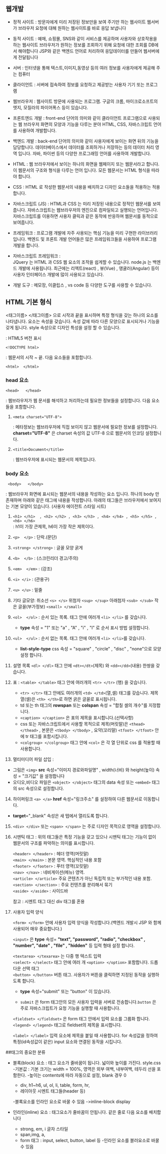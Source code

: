 ## 웹개발

- 정적 사이트 : 방문자에게 미리 저장된 정보만을 보여 주기만 하는 웹사이트
				웹서버가 브라우저 요청에 대해 원하는 웹사이트를 바로 응답 보냅니다
- 동적 사이트 : 예매, 쇼핑몰, SNS와 같이 서비스를 제공하며 사용자와 상호작용을 하는 웹사이트
				브라우저가 원하는 정보를 조회하기 위해 요청에 대한 조회를 DB에서 해야합니다
				JSP와 같은 백엔드 언어로 처리하여 응답데이터를 만들어 웹서버에게 전달됩니다

				
- 서버 : 인터넷을 통해 텍스트,이미지,동영상 등의 여러 정보를 사용자에게 제공해 주는 컴퓨터
- 클라이언트 : 서버에 접속하여 정보를 요청하고 제공받는 사용자 기기 또는 프로그램

- 웹브라우저 : 웹사이트 방문에 사용되는 프로그램. 구글의 크롬, 마이크로소프트의 엣지, 모질라의 파이어폭스 등이 있습니다.
	     

- 프론트엔드 개발 : front-end 단어의 의미와 같이 클라이언트 프로그램으로 사용되는 웹 브라우저 화면의 모양과 기능을 다루는 분야
		HTML, CSS, 자바스크립트 언어를 사용하여 개발합니다.
- 백엔드 개발 : back-end 단어의 의미와 같이 사용자에게 보이는 화면 뒤의 기능을 담당합니다. 데이터베이스에서 데이터를 조회하거나 
	      저장하는 등의 데이터 처리 영역 입니다. 자바, 파이썬 등의 다양한 프로그래밍 언어를 사용하여 개발합니다.

- HTML : 웹 브라우저에서 보이는 하나의 화면을 웹페이지 또는 웹문서라고 합니다. 이 웹문서의 구조와 형식을 다루는 언어 입니다.
           모든 웹문서는 HTML 형식을 따라야 합니다.
- CSS : HTML 로 작성한 웹문서의 내용을 배치하고 디자인 요소들을 적용하는 적용합니다.
- 자바스크립트 (JS) : HTML과 CSS 는 미리 저장된 내용으로 정적인 웹문서를 보여줍니다. 자바스크립트는 웹브라우저의 엔진으로 
	컴파일되고 실행되는 언어입니다. 자바스크립트를 이용하면 사용자 클릭과 같은 동작에 반응하며 웹문서를 동적으로 보여줍니다.
- 프레임워크 : 프로그램 개발에 자주 사용되는 핵심 기능을 미리 구현한 라이브러리 입니다. 백엔드 및 프론트 개발 언어들은
            많은 프레임워크들을 사용하여 프로그램 개발을 합니다.

- 자바스크립트 프레임워크 : 	
	JQuery 는 HTML 과 CSS 웹 요소의 조작을 쉽게할 수 있습니다.
	node.js 는 백엔드 개발에 사용됩니다.
	최근에는 리엑트(react) , 뷰(Vue) , 앵귤러(Angular)  등이 사용자 인터페이스 개발에 많이 사용되고 있습니다.

- 개발 도구 : 메모장, 이클립스 , vs code 등 다양한 도구를 사용할 수 있습니다.
  
 	
## HTML 기본 형식

<태그이름>  </태그이름> 으로 시작과 끝을 표시하며 특정 형식을 갖는 하나의 요소를 나타냅니다.
		    요소는 속성을 갖습니다. 속성 값에 따라 다른 모양으로 표시되거나 기능을 갖게 됩니다. 
		    style 속성으로 디자인 특성을 설정 할 수 있습니다.	

: HTML5 버전 표시

	<!DOCTYPE html>


: 웹문서의 시작 ~ 끝.  다음 요소들을 포함합니다.

	<html>  </html>   


### head 요소 

	<head>   </head>  
	
:  웹브라우저가 웹 문서를 해석하고 처리하는데 필요한 정보들을 설정합니다. 다음 요소들을 포함합니다.

1)   ```<meta charset="UTF-8">```
		
     : 메타정보는 웹브라우저에 직접 보이지 않고 웹문서에 필요한 정보를 설정합니다. __charset="UTF-8"__ 은 charset 속성의 값 UTF-8 으로 웹문서의 인코딩 설정합니다.
		 
2) ```<title>Document</title>```

   : 웹브라우저에 표시되는 웹문서의 제목입니다.

### body 요소

	 <body>   </body>  

 : 웹브라우저 화면에 표시되는 웹문서의 내용을 작성하는 요소 입니다. 하나의 body 만 존재하며 아래와 같은 태그에 내용을 작성합니다. 아래의  태그들은 브라우저에서 보여지는 기본 모양이 있습니다.
 (사용자 에이전트 스타일 시트)
	    

1) `<h1> </h1>  , <h2> </h2> , <h3> </h3> , <h4> </h4> , <h5> </h5> , <h6> </h6> `  
   : h1이 가장 큰제목, h6이 가장 작은 제목이다.

2) `<p>  </p>` : 단락.(문단)
3) `<strong> </strong>` : 글꼴 모양 굵게   
4) `<b>  </b>` :  (스크린리더 경고/주의)  
5) `<em>  </em>` : (강조)   
6) `<i> </i>` : (관용구)     
7) `<u> </u>` : 밑줄
8) 기타 글모양: 취소선 `<s> </s>` 위첨자  `<sup> </sup>` 아래첨자 `<sub> </sub>` 작은 글꼴(부가정보) `<small> </small>`
9) `<ol>  </ol>` : 순서 있는 목록. 태그 안에  여러개 `<li> </li>` 를 갖습니다.
   - __type__ 속성 = "1" 또는 "a" , "A" , "i" , "I" 로 순서 표시 방법 설정합니다. 

10) `<ul>  </ul>` : 순서 없는 목록. 태그 안에 여러개 `<li> </li>`를 갖습니다.
    - __list-style-type__  css 속성 = "square" , "circle" , "disc" , "none"으로 모양 설정 합니다.   		
	
11) 설명 목록  `<dl> </dl>` 태그 안에 `<dt></dt>`(제목) 와 `<dd></dd>`(내용) 한쌍을 갖습니다.
	    
12) 표 : `<table> </table>` 태그 안에 여러개의 `<tr> </tr>` (행) 을 갖습니다.  

    - `<tr> </tr>` 태그 안에도 여러개의 `<td> </td>`(열,셀) 태그를 갖습니다.  제목 열(셀)은 `<th> </th>`로 하면 굵은 글꼴로 표시됩니다.
	- td 또는 th 태그의 __rowspan__ 또는 __colspan__ 속성 = "합칠 셀의 개수"를 지정합니다.
	- `<caption> </caption>` 은 표의 제목을 표시합니다.(선택사항)
	- css 또는 자바스크립트에서 사용할 목적으로
	제목(머릿말)은 `<thead> </thead>` , 본문은 `<tbody> </tbody>` ,  요약(꼬리말) `<tfoot> </tfoot>` 안에 tr 태그를 포함시킵니다.
	- `<colgroup> </colgroup>` 태그 안에 `<col>` 은 각 열 단위로 css 를 적용할 때 사용합니다.
	    
13) 멀티미디어 파일 삽입 :  

  - 그림은  `<img>` __src__ 속성="이미지 경로와파일명" , width(너비) 와 height(높이) 속성 = "크기값" 을 설정합니다       
  - 오디오,비디오 파일은 `<object> </object>` 태그의 data 속성 또는 `<embed>` 태그의 src 속성으로 설정합니다.  
 
14) 하이퍼링크  `<a> </a>`  __href__ 속성="링크주소" 를 설정하여 다른 웹문서로 이동합니다. 

  - __target__="_blank" 속성은 새 탭에서 열리도록 합니다.

15) `<div> </div>`  또는 `<span> </span>` 는 주로 디자인 목적으로 영역을 설정합니다.

16) 시맨틱 태그 : 위의 태그들은 특정 기능을 갖고 있으나 시맨틱 태그는 기능이 없이 웹문서의 구조를 파악하는 의미를 표시합니다.

	`<header> </header>`  : 헤더 영역(머릿말)  
	`<main> </main>` :  본문 영역. 핵심적인 내용 포함   
	`<footer> </footer>` : 푸터 영역(꼬릿말)  
    `<nav> </nav>` :  네비게이션(메뉴) 영역.  
    `<article> </article>` 주요 콘텐츠가 아닌 독립적 또는 부가적인 내용 포함.  
	`<section> </section>` : 주요 컨텐츠를 분리해서 묶기  
	`<aside> </aside>` : 사이드바
	   
	   참고 : 시멘트 태그 대신 div 태그를 혼용
17) 사용자 입력 양식

    `<form> </form>` 안에 사용자 입력 양식을 작성합니다.(백엔드 개발시 JSP 와 함께 사용되어 매우 중요합니다.)

	`<input>` 은 __type__ 속성= __"text", "password", "radio", "checkbox" , "number", "date" , "file" , "hidden"__ 등 입력 형태 설정 합니다.
	
	`<textarea> </texarea>` 는 다중 행 텍스트 입력  
	`<select> </select>` 태그 안에 여러 개 `<option> </option>` 포함합니다. 드롭다운 선택 태그  
	`<button> </button>` 버튼 태그. 사용자가 버튼을 클릭하면 지정된 동작을 실행하도록 합니다.  
	  - __type__ 속성="submit" 또는 "button" 이 있습니다.

	  - `submit` 은 form 태그안의 모든 사용자 입력을 서버로 전송합니다.`button` 은 주로 자바스크립트가 요청 기능을 실행할 때 사용합니다.
	
	`<fieldset> </fieldset>` 은 form 태그 안에서 입력 요소를 그룹화 합니다. `<legend> </legend>` 태그로 fieldset의 제목을 표시합니다.
		
	`<label> </label>` 입력 요소에 제목을 붙일 때 사용합니다. for 속성값을 정하여 특정(id속성값이 같은) input 요소와 연결된 동작을 시킵니다.


##태그의 중요한 분류
+ 블록(block) 요소 : 태그 요소가 줄바꿈이 됩니다. 넓이와 높이를 가진다. style.css
	-기본값 : 기본 크기는 width = 100%, 영역은 외부 여백, 내부여백, 테두리 선을 포함한다.
	-높이는 contents에 따라 자동으로 설정, blank 경우 0

	- div, h1~h6, ul, ol, li, table, form, hr,
	- 레이아웃 시멘트 태그들(header 등) 

	-블록요소를 인라인 요소로 바꿀 수 있음 ->inline-block display

+ 인라인(inline) 요소 : 태그요소가 줄바꿈이 안됩니다. 같은 줄로 다음 요소를 배치합니다
	- strong, em, i 글자 스타일
	- span,img, a,
	- form 태그 : input, select, button, label 등
	-인라인 요소를 블러요소로 바꿀 수 있음